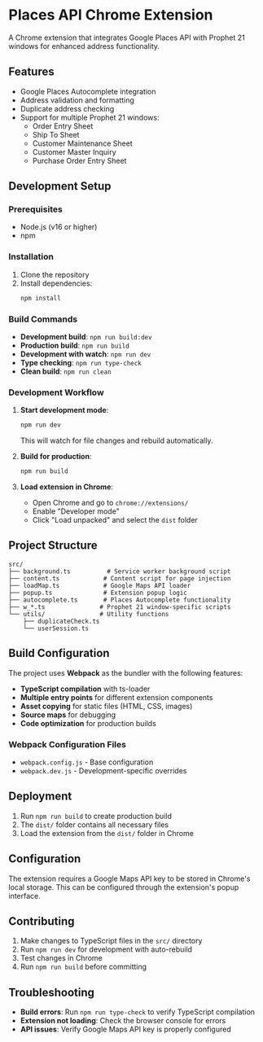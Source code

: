 # Places API Chrome Extension

A Chrome extension that integrates Google Places API with Prophet 21 windows for enhanced address functionality.

## Features

- Google Places Autocomplete integration
- Address validation and formatting
- Duplicate address checking
- Support for multiple Prophet 21 windows:
  - Order Entry Sheet
  - Ship To Sheet
  - Customer Maintenance Sheet
  - Customer Master Inquiry
  - Purchase Order Entry Sheet

## Development Setup

### Prerequisites

- Node.js (v16 or higher)
- npm

### Installation

1. Clone the repository
2. Install dependencies:
   ```bash
   npm install
   ```

### Build Commands

- **Development build**: `npm run build:dev`
- **Production build**: `npm run build`
- **Development with watch**: `npm run dev`
- **Type checking**: `npm run type-check`
- **Clean build**: `npm run clean`

### Development Workflow

1. **Start development mode**:

   ```bash
   npm run dev
   ```

   This will watch for file changes and rebuild automatically.

2. **Build for production**:

   ```bash
   npm run build
   ```

3. **Load extension in Chrome**:
   - Open Chrome and go to `chrome://extensions/`
   - Enable "Developer mode"
   - Click "Load unpacked" and select the `dist` folder

## Project Structure

```
src/
├── background.ts          # Service worker background script
├── content.ts            # Content script for page injection
├── loadMap.ts            # Google Maps API loader
├── popup.ts              # Extension popup logic
├── autocomplete.ts       # Places Autocomplete functionality
├── w_*.ts               # Prophet 21 window-specific scripts
└── utils/               # Utility functions
    ├── duplicateCheck.ts
    └── userSession.ts
```

## Build Configuration

The project uses **Webpack** as the bundler with the following features:

- **TypeScript compilation** with ts-loader
- **Multiple entry points** for different extension components
- **Asset copying** for static files (HTML, CSS, images)
- **Source maps** for debugging
- **Code optimization** for production builds

### Webpack Configuration Files

- `webpack.config.js` - Base configuration
- `webpack.dev.js` - Development-specific overrides

## Deployment

1. Run `npm run build` to create production build
2. The `dist/` folder contains all necessary files
3. Load the extension from the `dist/` folder in Chrome

## Configuration

The extension requires a Google Maps API key to be stored in Chrome's local storage. This can be configured through the extension's popup interface.

## Contributing

1. Make changes to TypeScript files in the `src/` directory
2. Run `npm run dev` for development with auto-rebuild
3. Test changes in Chrome
4. Run `npm run build` before committing

## Troubleshooting

- **Build errors**: Run `npm run type-check` to verify TypeScript compilation
- **Extension not loading**: Check the browser console for errors
- **API issues**: Verify Google Maps API key is properly configured
